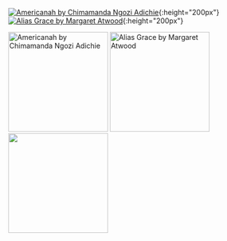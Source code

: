 [![Americanah by Chimamanda Ngozi Adichie](https://i.gr-assets.com/images/S/compressed.photo.goodreads.com/books/1356654499l/15796700.jpg)](https://www.goodreads.com/book/show/15796700-americanah){:height="200px"} [![Alias Grace by Margaret Atwood](https://i.gr-assets.com/images/S/compressed.photo.goodreads.com/books/1298545436l/72579.jpg)](https://www.goodreads.com/book/show/72579.Alias_Grace){:height="200px"}

<p float="left">
  <img src="https://i.gr-assets.com/images/S/compressed.photo.goodreads.com/books/1356654499l/15796700.jpg" height="200" alt="Americanah by Chimamanda Ngozi Adichie"/>
  <img src="https://i.gr-assets.com/images/S/compressed.photo.goodreads.com/books/1298545436l/72579.jpg" height="200" alt="Alias Grace by Margaret Atwood"/> 
  <img src="https://i.gr-assets.com/images/S/compressed.photo.goodreads.com/books/1298545436l/72579.jpg" height="200" />
</p>
